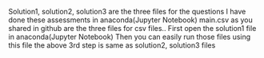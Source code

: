 Solution1, solution2, solution3 are the three files for the questions
I have done these assessments in anaconda(Jupyter Notebook)
main.csv as you shared in github are the three files for csv files..
First open the solution1 file in anaconda(Jupyter Notebook) Then you can easily run those files using this file
the above 3rd step is same as solution2, solution3 files
